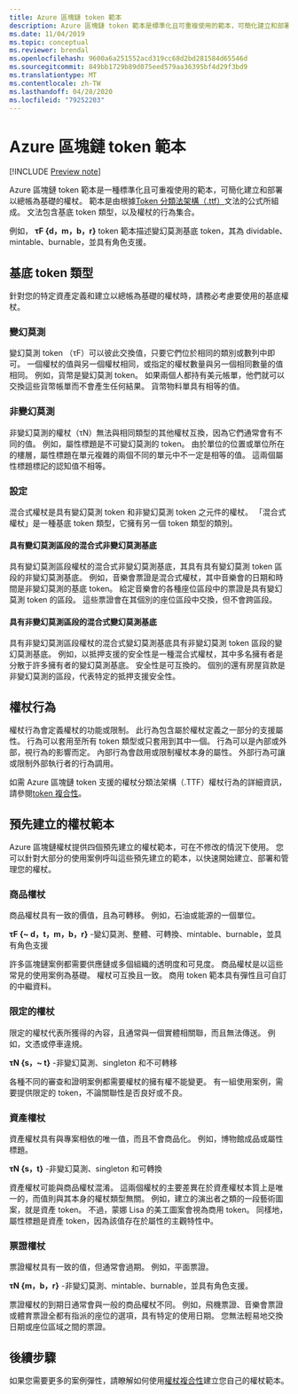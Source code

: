 ```yaml
---
title: Azure 區塊鏈 token 範本
description: Azure 區塊鏈 token 範本是標準化且可重複使用的範本，可簡化建立和部署以總帳為基礎的權杖。
ms.date: 11/04/2019
ms.topic: conceptual
ms.reviewer: brendal
ms.openlocfilehash: 9600a6a251552acd319cc68d2bd281584d65546d
ms.sourcegitcommit: 849bb1729b89d075eed579aa36395bf4d29f3bd9
ms.translationtype: MT
ms.contentlocale: zh-TW
ms.lasthandoff: 04/28/2020
ms.locfileid: "79252203"
---
```

# <a name="azure-blockchain-tokens-templates"></a>Azure 區塊鏈 token 範本

[!INCLUDE [Preview note](./includes/preview.md)]

Azure 區塊鏈 token 範本是一種標準化且可重複使用的範本，可簡化建立和部署以總帳為基礎的權杖。 範本是由根據[Token 分類法架構（.ttf）](overview.md#token-taxonomy-framework)文法的公式所組成。 文法包含基底 token 類型，以及權杖的行為集合。  

例如， **τϜ {d，m，b，r}** token 範本描述變幻莫測基底 token，其為 dividable、mintable、burnable，並具有角色支援。
  
## <a name="base-token-types"></a>基底 token 類型

針對您的特定資產定義和建立以總帳為基礎的權杖時，請務必考慮要使用的基底權杖。

### <a name="fungible"></a>變幻莫測

變幻莫測 token （τF）可以彼此交換值，只要它們位於相同的類別或數列中即可。 一個權杖的值與另一個權杖相同，或指定的權杖數量與另一個相同數量的值相同。 例如，貨幣是變幻莫測 token。 如果兩個人都持有美元帳單，他們就可以交換這些貨幣帳單而不會產生任何結果。 貨幣物料單具有相等的值。 

### <a name="non-fungible"></a>非變幻莫測

非變幻莫測的權杖（τN）無法與相同類型的其他權杖互換，因為它們通常會有不同的值。 例如，屬性標題是不可變幻莫測的 token。 由於單位的位置或單位所在的樓層，屬性標題在單元複雜的兩個不同的單元中不一定是相等的值。 這兩個屬性標題標記的認知值不相等。

### <a name="hybrid"></a>設定

混合式權杖是具有變幻莫測 token 和非變幻莫測 token 之元件的權杖。 「混合式權杖」是一種基底 token 類型，它擁有另一個 token 類型的類別。

#### <a name="hybrid-non-fungible-base-with-fungible-segments"></a>具有變幻莫測區段的混合式非變幻莫測基底

具有變幻莫測區段權杖的混合式非變幻莫測基底，其具有具有變幻莫測 token 區段的非變幻莫測基底。
例如，音樂會票證是混合式權杖，其中音樂會的日期和時間是非變幻莫測的基底 token。 給定音樂會的各種座位區段中的票證是具有變幻莫測 token 的區段。 這些票證會在其個別的座位區段中交換，但不會跨區段。

#### <a name="hybrid-fungible-base-with-non-fungible-segments"></a>具有非變幻莫測區段的混合式變幻莫測基底

具有非變幻莫測區段權杖的混合式變幻莫測基底具有非變幻莫測 token 區段的變幻莫測基底。 例如，以抵押支援的安全性是一種混合式權杖，其中多名擁有者是分散于許多擁有者的變幻莫測基底。 安全性是可互換的。 個別的還有房屋貨款是非變幻莫測的區段，代表特定的抵押支援安全性。

## <a name="token-behaviors"></a>權杖行為

權杖行為會定義權杖的功能或限制。 此行為包含屬於權杖定義之一部分的支援屬性。 行為可以套用至所有 token 類型或只套用到其中一個。 行為可以是內部或外部，視行為的影響而定。 內部行為會啟用或限制權杖本身的屬性。 外部行為可讓或限制外部執行者的行為調用。

如需 Azure 區塊鏈 token 支援的權杖分類法架構（.TTF）權杖行為的詳細資訊，請參閱[token 複合性](composability.md)。

## <a name="pre-built-token-templates"></a>預先建立的權杖範本

Azure 區塊鏈權杖提供四個預先建立的權杖範本，可在不修改的情況下使用。 您可以針對大部分的使用案例呼叫這些預先建立的範本，以快速開始建立、部署和管理您的權杖。

### <a name="commodity-tokens"></a>商品權杖

商品權杖具有一致的價值，且為可轉移。 例如，石油或能源的一個單位。

**τF {~ d，t，m，b，r}** -變幻莫測、整體、可轉換、mintable、burnable，並具有角色支援

許多區塊鏈案例都需要供應鏈或多個組織的透明度和可見度。 商品權杖是以這些常見的使用案例為基礎。 權杖可互換且一致。 商用 token 範本具有彈性且可自訂的中繼資料。

### <a name="qualified-tokens"></a>限定的權杖

限定的權杖代表所獲得的內容，且通常與一個實體相關聯，而且無法傳送。 例如，文憑或停車違規。

**τN {s，~ t}** -非變幻莫測、singleton 和不可轉移

各種不同的審查和證明案例都需要權杖的擁有權不能變更。 有一組使用案例，需要提供限定的 token，不論關聯性是否良好或不良。

### <a name="asset-tokens"></a>資產權杖

資產權杖具有與專案相依的唯一值，而且不會商品化。 例如，博物館成品或屬性標題。

**τN {s，t}** -非變幻莫測、singleton 和可轉換

資產權杖可能與商品權杖混淆。 這兩個權杖的主要差異在於資產權杖本質上是唯一的，而值則與其本身的權杖類型無關。 例如，建立的演出者之類的一段藝術圖案，就是資產 token。 不過，蒙娜 Lisa 的美工圖案會視為商用 token。 同樣地，屬性標題是資產 token，因為該值存在於屬性的主觀特性中。

### <a name="ticket-tokens"></a>票證權杖

票證權杖具有一致的值，但通常會過期。 例如，平面票證。

**τN {m，b，r}** -非變幻莫測、mintable、burnable，並具有角色支援。

票證權杖的到期日通常會與一般的商品權杖不同。 例如，飛機票證、音樂會票證或體育票證全都有指派的座位的選項，具有特定的使用日期。 您無法輕易地交換日期或座位區域之間的票證。

## <a name="next-steps"></a>後續步驟

如果您需要更多的案例彈性，請瞭解如何使用[權杖複合性](composability.md)建立您自己的權杖範本。
